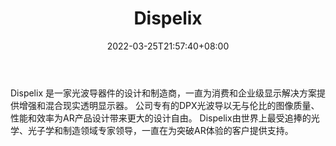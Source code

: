 ﻿---
weight: 
title: "Dispelix"
description: "Dispelix 是一家光波导器件的设计和制造商，一直为消费和企业级显示解决方案提供增强和混合现实透明显示器。 公司专有的DPX光波导以无与伦比的图像质量、性能和效率为AR产品设计带来更大的设计自由。 Dispelix由世界上最受追捧的光学、光子学和制造领域专家领导，一直在为突破AR体验的客户提供支持。"
date: 2022-03-25T21:57:40+08:00
lastmod: 2022-03-25T16:45:40+08:00
draft: false
authors: ["Metabd"]
featuredImage: "540.webp"
link: "https://dispelix.com/"
tags: ["Dispelix","先进制造"]
categories: ["navigation"]
navigation: ["先进制造"]
lightgallery: true
toc: true
pinned: false
recommend: false
recommend1: false
---
Dispelix 是一家光波导器件的设计和制造商，一直为消费和企业级显示解决方案提供增强和混合现实透明显示器。 公司专有的DPX光波导以无与伦比的图像质量、性能和效率为AR产品设计带来更大的设计自由。 Dispelix由世界上最受追捧的光学、光子学和制造领域专家领导，一直在为突破AR体验的客户提供支持。
